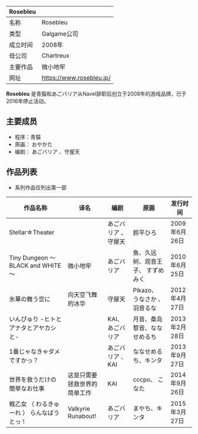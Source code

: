 |  Rosebleu  ||
|---|---|
|名称  |  Rosebleu   |
|类型  |  Galgame公司   |
|成立时间  |  2008年   |
|母公司  |  Chartreux   |
|主要作品  |  微小地牢   |
|网址  |  https://www.rosebleu.jp/   |
  
**Rosebleu** 是青猫和あごバリア从Navel辞职后创立于2008年的游戏品牌，已于2016年停止活动。

##  主要成员

  * 程序：青猫 
  * 原画：  おやかた 
  * 编剧：  あごバリア  、守屋天 

##  作品列表

  * 系列作品仅列出第一部 

|  作品名称  |  译名  |  编剧  |  原画  |  发行时间   
---|---|---|---|---  
Stellar☆Theater  |  |  あごバリア  、守屋天  |  鈴平ひろ  |  2009年6月26日   
Tiny Dungeon ～BLACK and WHITE～  |  微小地牢  |  あごバリア  |  鱼、久远树、观音王子、  すずめみく  |  2010年6月25日   
氷華の舞う空に  |  向天空飞舞的冰华  |  守屋天  |  Pikazo、  うなさか  、  羽音るな  |  2012年4月27日   
いんぴゅり -ヒトとアナタとアヤカシと-  |  |  KAI、  あごバリア  |  月音、桑岛黎音、ななせめるち  |  2013年2月28日   
1番じゃなきゃダメですかっ？  |  |  あごバリア  、KAI  |  ななせめるち、キンタ  |  2013年9月27日   
世界を救うだけの簡単なお仕事  |  这是只需要拯救世界的简单工作  |  KAI  |  cccpo、  こなた  |  2014年9月26日   
戦乙女  （  わるきゅーれ  ）  らんなばうとっ！  |  Valkyrie Runabout!  |  あごバリア  |  まやち、キンタ  |  2015年3月27日   
  